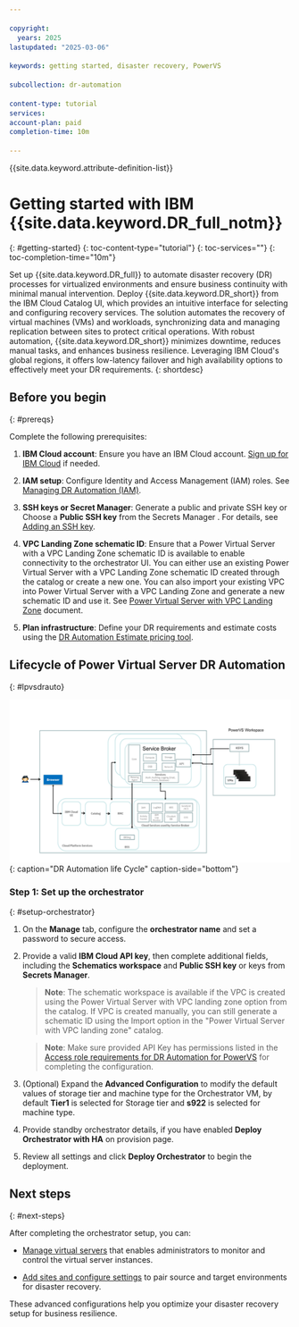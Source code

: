 ```yaml
---

copyright:
  years: 2025
lastupdated: "2025-03-06"

keywords: getting started, disaster recovery, PowerVS

subcollection: dr-automation

content-type: tutorial
services: 
account-plan: paid
completion-time: 10m

---
```


{{site.data.keyword.attribute-definition-list}}

# Getting started with IBM {{site.data.keyword.DR_full_notm}}
{: #getting-started}
{: toc-content-type="tutorial"}
{: toc-services=""}
{: toc-completion-time="10m"}

Set up {{site.data.keyword.DR_full}} to automate disaster recovery (DR) processes for virtualized environments and ensure business continuity with minimal manual intervention. Deploy {{site.data.keyword.DR_short}} from the IBM Cloud Catalog UI, which provides an intuitive interface for selecting and configuring recovery services. The solution automates the recovery of virtual machines (VMs) and workloads, synchronizing data and managing replication between sites to protect critical operations. With robust automation, {{site.data.keyword.DR_short}} minimizes downtime, reduces manual tasks, and enhances business resilience. Leveraging IBM Cloud's global regions, it offers low-latency failover and high availability options to effectively meet your DR requirements.
{: shortdesc}

## Before you begin
{: #prereqs}

Complete the following prerequisites:

1. **IBM Cloud account**: Ensure you have an IBM Cloud account. [Sign up for IBM Cloud](https://cloud.ibm.com/registration) if needed.
2. **IAM setup**: Configure Identity and Access Management (IAM) roles. See [Managing DR Automation (IAM)](/docs/dr-automation-powervs?topic=dr-automation-powervs-iam-manage).
3. **SSH keys or Secret Manager**: Generate a public and private SSH key or Choose a **Public SSH key** from the Secrets Manager . For details, see [Adding an SSH key](https://cloud.ibm.com/docs/account?topic=account-userapikey&interface=ui).

4. **VPC Landing Zone schematic ID**: Ensure that a Power Virtual Server with a VPC Landing Zone schematic ID is available to enable connectivity to the orchestrator UI. You can either use an existing Power Virtual Server with a VPC Landing Zone schematic ID created through the catalog or create a new one. You can also import your existing VPC into Power Virtual Server with a VPC Landing Zone and generate a new schematic ID and use it. See [Power Virtual Server with VPC Landing Zone](https://cloud.ibm.com/docs/powervs-vpc?topic=powervs-vpc-automation-solution-overview) document.

5. **Plan infrastructure**: Define your DR requirements and estimate costs using the [DR Automation Estimate pricing tool](https://cloud.ibm.com/estimator).

## Lifecycle of Power Virtual Server DR Automation
{: #lpvsdrauto} 

![DR Automation life Cycle](images/DR-Automation-life-Cycle2.svg "DR Automation life Cycle"){: caption="DR Automation life Cycle" caption-side="bottom"}

### Step 1: Set up the orchestrator
{: #setup-orchestrator}

1. On the **Manage** tab, configure the **orchestrator name** and set a password to secure access.
2. Provide a valid **IBM Cloud API key**, then complete additional fields, including the **Schematics workspace** and **Public SSH key** or keys from **Secrets Manager**.
   > **Note**: The schematic workspace is available if the VPC is created using the Power Virtual Server with VPC landing zone option from the catalog. If VPC is created manually, you can still generate a schematic ID using the Import option in the "Power Virtual Server with VPC landing zone" catalog.

   > **Note**: Make sure provided API Key has permissions listed in the [Access role requirements for DR Automation for PowerVS](/docs/dr-automation-powervs?topic=dr-automation-powervs-iam-manage#ser-acc-role-dr-auto) for completing the configuration.
 
3. (Optional) Expand the **Advanced Configuration** to modify the default values of storage tier and machine type for the Orchestrator VM, by default **Tier1** is selected for Storage tier and **s922** is selected for machine type.

4. Provide standby orchestrator details, if you have enabled **Deploy Orchestrator with HA** on provision page.
5. Review all settings and click **Deploy Orchestrator** to begin the deployment.


## Next steps
{: #next-steps}

After completing the orchestrator setup, you can:

- [Manage virtual servers](/docs/dr-automation-powervs?topic=dr-automation-powervs-manage-vm-ser) that enables administrators to monitor and control the virtual server instances.

- [Add sites and configure settings](/docs/dr-automation-powervs?topic=dr-automation-powervs-add-site-ksys) to pair source and target environments for disaster recovery.

These advanced configurations help you optimize your disaster recovery setup for business resilience.
